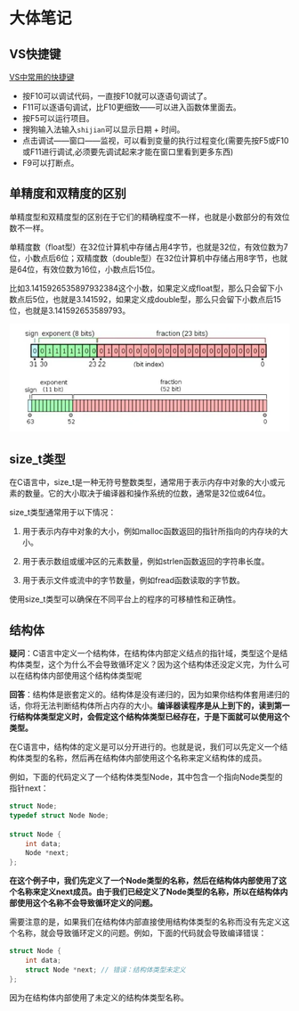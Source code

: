 # 大体笔记

## VS快捷键

[VS中常用的快捷键](https://blog.csdn.net/mrlisky/article/details/72622009)

* 按F10可以调试代码，一直按F10就可以逐语句调试了。
* F11可以逐语句调试，比F10更细致——可以进入函数体里面去。
* 按F5可以运行项目。
* 搜狗输入法输入`shijian`可以显示日期 + 时间。 
* 点击调试——窗口——监视，可以看到变量的执行过程变化(需要先按F5或F10或F11进行调试,必须要先调试起来才能在窗口里看到更多东西)
* F9可以打断点。

## 单精度和双精度的区别

单精度型和双精度型的区别在于它们的精确程度不一样，也就是小数部分的有效位数不一样。

单精度数（float型）在32位计算机中存储占用4字节，也就是32位，有效位数为7位，小数点后6位；双精度数（double型）在32位计算机中存储占用8字节，也就是64位，有效位数为16位，小数点后15位。

比如3.1415926535897932384这个小数，如果定义成float型，那么只会留下小数点后5位，也就是3.141592，如果定义成double型，那么只会留下小数点后15位，也就是3.141592653589793。

![](C语言笔记/01.png)

## size_t类型

在C语言中，size_t是一种无符号整数类型，通常用于表示内存中对象的大小或元素的数量。它的大小取决于编译器和操作系统的位数，通常是32位或64位。

size_t类型通常用于以下情况：

1. 用于表示内存中对象的大小，例如malloc函数返回的指针所指向的内存块的大小。

2. 用于表示数组或缓冲区的元素数量，例如strlen函数返回的字符串长度。

3. 用于表示文件或流中的字节数量，例如fread函数读取的字节数。

使用size_t类型可以确保在不同平台上的程序的可移植性和正确性。

## 结构体

**疑问**：C语言中定义一个结构体，在结构体内部定义结点的指针域，类型这个是结构体类型，这个为什么不会导致循环定义？因为这个结构体还没定义完，为什么可以在结构体内部使用这个结构体类型呢

**回答**：结构体是嵌套定义的。结构体是没有递归的，因为如果你结构体套用递归的话，你将无法判断结构体所占内存的大小。**编译器读程序是从上到下的，读到第一行结构体类型定义时，会假定这个结构体类型已经存在，于是下面就可以使用这个类型。**

在C语言中，结构体的定义是可以分开进行的。也就是说，我们可以先定义一个结构体类型的名称，然后再在结构体内部使用这个名称来定义结构体的成员。

例如，下面的代码定义了一个结构体类型Node，其中包含一个指向Node类型的指针next：

```c
struct Node;
typedef struct Node Node;

struct Node {
    int data;
    Node *next;
};
```

**在这个例子中，我们先定义了一个Node类型的名称，然后在结构体内部使用了这个名称来定义next成员。由于我们已经定义了Node类型的名称，所以在结构体内部使用这个名称不会导致循环定义的问题。**

需要注意的是，如果我们在结构体内部直接使用结构体类型的名称而没有先定义这个名称，就会导致循环定义的问题。例如，下面的代码就会导致编译错误：

```c
struct Node {
    int data;
    struct Node *next; // 错误：结构体类型未定义
};
```

因为在结构体内部使用了未定义的结构体类型名称。